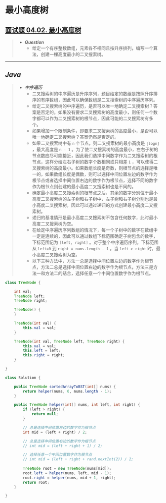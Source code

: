 # 最小高度树

## [面试题 04.02. 最小高度树](https://leetcode.cn/problems/minimum-height-tree-lcci/)

> - ***Question***
>   - 给定一个有序整数数组，元素各不相同且按升序排列，编写一个算法，创建一棵高度最小的二叉搜索树。

---

## *Java*

> - ***中序遍历***
>   - 二叉搜索树的中序遍历是升序序列，题目给定的数组是按照升序排序的有序数组，因此可以确保数组是二叉搜索树的中序遍历序列。
>   - 给定二叉搜索树的中序遍历，是否可以唯一地确定二叉搜索树？答案是否定的。如果没有要求二叉搜索树的高度最小，则任何一个数字都可以作为二叉搜索树的根节点，因此可能的二叉搜索树有多个。
>   - 如果增加一个限制条件，即要求二叉搜索树的高度最小，是否可以唯一地确定二叉搜索树？答案仍然是否定的。
>   - 如果二叉搜索树中有 `n` 个节点，则二叉搜索树的最小高度是 `⌊log⁡n⌋` ，最大高度是 `n - 1` 。为了使二叉搜索树的高度最小，左右子树的节点数应尽可能接近，因此我们选择中间数字作为二叉搜索树的根节点，这样分给左右子树的数字个数相同或只相差 `1` ，可以使得二叉搜索树的高度最小。如果数组长度是奇数，则根节点的选择是唯一的，如果数组长度是偶数，则可以选择中间位置左边的数字作为根节点或者选择中间位置右边的数字作为根节点，选择不同的数字作为根节点则创建的最小高度二叉搜索树也是不同的。
>   - 确定最小高度二叉搜索树的根节点之后，其余的数字分别位于最小高度二叉搜索树的左子树和右子树中，左子树和右子树分别也是最小高度二叉搜索树，因此可以通过递归的方式创建最小高度二叉搜索树。
>   - 递归的基准情形是最小高度二叉搜索树不包含任何数字，此时最小高度二叉搜索树为空。
>   - 在给定中序遍历序列数组的情况下，每一个子树中的数字在数组中一定是连续的，因此可以通过数组下标范围确定子树包含的数字，下标范围记为 `[left, right]` 。对于整个中序遍历序列，下标范围从 `left=0` 到 `right = nums.length - 1` 。当 `left > right` 时，最小高度二叉搜索树为空。
>   - 以下三种方法中，方法一总是选择中间位置左边的数字作为根节点，方法二总是选择中间位置右边的数字作为根节点，方法三是方法一和方法二的结合，选择任意一个中间位置数字作为根节点。

```java
class TreeNode {

    int val;
    TreeNode left;
    TreeNode right;

    TreeNode() {
    }

    TreeNode(int val) {
        this.val = val;
    }

    TreeNode(int val, TreeNode left, TreeNode right) {
        this.val = val;
        this.left = left;
        this.right = right;
    }

}

class Solution {

    public TreeNode sortedArrayToBST(int[] nums) {
        return helper(nums, 0, nums.length - 1);
    }

    public TreeNode helper(int[] nums, int left, int right) {
        if (left > right) {
            return null;
        }

        // 总是选择中间位置左边的数字作为根节点
        int mid = (left + right) / 2;

        // 总是选择中间位置右边的数字作为根节点
        // int mid = (left + right + 1) / 2;

        // 选择任意一个中间位置数字作为根节点
        // int mid = (left + right + rand.nextInt(2)) / 2;
        
        TreeNode root = new TreeNode(nums[mid]);
        root.left = helper(nums, left, mid - 1);
        root.right = helper(nums, mid + 1, right);
        return root;
    }

}
```
